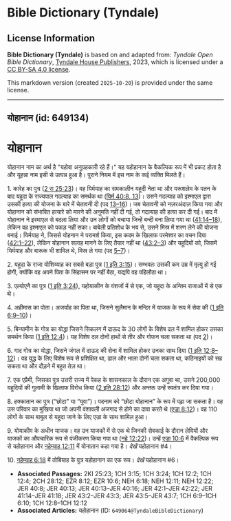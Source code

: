 # Bible Dictionary (Tyndale)

## License Information

**Bible Dictionary (Tyndale)** is based on and adapted from: _Tyndale Open Bible Dictionary_, [Tyndale House Publishers](https://tyndaleopenresources.com/), 2023, which is licensed under a [CC BY-SA 4.0 license](https://creativecommons.org/licenses/by-sa/4.0/legalcode.en).

This markdown version (created `2025-10-20`) is provided under the same license.



--------------------------------

## योहानान (id: 649134)

योहानान
=======

योहानान नाम का अर्थ है "यहोवा अनुग्रहकारी रहे हैं।" यह यहोहानान के वैकल्पिक रूप में भी प्रकट होता है और यूहन्ना नाम इसी से उत्पन्न हुआ है। पुराने नियम में इस नाम के कई व्यक्ति मिलते हैं।

1\. कारेह का पुत्र ([2 रा 25:23](https://ref.ly/2Kgs25:23))। वह यिर्मयाह का समकालीन यहूदी नेता था और यरूशलेम के पतन के बाद यहूदा के राज्यपाल गदल्याह का समर्थक था ([यिर्म 40:8, 13](https://ref.ly/Jer40:8,Jer40:13))। उसने गदल्याह को इश्माएल द्वारा उसकी हत्या की योजना के बारे में चेतावनी दी (पद [13–16](https://ref.ly/Jer40:13-Jer40:16))। जब चेतावनी को नज़रअंदाज़ किया गया और योहानान को संभावित हत्यारे को मारने की अनुमति नहीं दी गई, तो गदल्याह की हत्या कर दी गई। बाद में योहानान ने इस्माएल से बदला लिया और उन लोगों को बचाया जिन्हें बन्दी बना लिया गया था ([41:14–18](https://ref.ly/Jer41:14-Jer41:18)), लेकिन वह इश्माएल को पकड़ नहीं सका। बाबेली प्रतिशोध के भय से, उसने मिस्र में शरण लेने की योजना बनाई। यिर्मयाह ने, जिससे योहनान ने परामर्श किया, इस कदम के खिलाफ परमेश्वर का वचन दिया ([42:1–22](https://ref.ly/Jer42:1-Jer42:22)), लेकिन योहानान सलाह मानने के लिए तैयार नहीं था ([43:2–3](https://ref.ly/Jer43:2-Jer43:3)) और यहूदियों को, जिसमें यिर्मयाह और बारूक भी शामिल थे, मिस्र ले गया (पद [5–7](https://ref.ly/Jer43:5-Jer43:7))।

2\. यहूदा के राजा योशिय्याह का सबसे बड़ा पुत्र ([1 इति 3:15](https://ref.ly/1Chr3:15))। सम्भवतः उसकी कम उम्र में मृत्यु हो गई होगी, क्योंकि वह अपने पिता के सिंहासन पर नहीं बैठा, यद्यपि वह पहिलौठा था।

3\. एल्योएनै का पुत्र ([1 इति 3:24](https://ref.ly/1Chr3:24)), यहोयाकीन के वंशजों में से एक, जो यहूदा के अन्तिम राजाओं में से एक थे।

4\. अहीमास का पोता। अजर्याह का पिता था, जिसने सुलैमान के मन्दिर में याजक के रूप में सेवा की ([1 इति 6:9–10](https://ref.ly/1Chr6:9-1Chr6:10))।

5\. बिन्यामीन के गोत्र का योद्धा जिसने सिकलग में दाऊद के 30 लोगों के विशेष दल में शामिल होकर उसका समर्थन किया ([1 इति 12:4](https://ref.ly/1Chr12:4))। यह विशेष दल दोनों हाथों से तीर और गोफन चला सकता था (पद [2](https://ref.ly/1Chr12:2))।

6\. गाद गोत्र का योद्धा, जिसने जंगल में दाऊद की सेना में शामिल होकर उनका साथ दिया ([1 इति 12:8–12](https://ref.ly/1Chr12:8-1Chr12:12))। वह युद्ध के लिए विशेष रूप से प्रशिक्षित था, ढाल और भाला दोनों चला सकता था, कठिनाइयों को सह सकता था और दौड़ने में बहुत तेज़ था।

7\. एक एप्रैमी, जिसका पुत्र उत्तरी राज्य में पेकह के शासनकाल के दौरान एक अगुवा था, उसने 200,000 यहूदियों की गुलामी के खिलाफ विरोध किया ([2 इति 28:12](https://ref.ly/2Chr28:12)) और अन्ततः उन्हें स्वतंत्र कर दिया गया।

8\. हक्कातान का पुत्र (“छोटा” या “युवा”)। पदनाम को “छोटा योहानान” के रूप में पढ़ा जा सकता है। वह उस परिवार का मुखिया था जो अपनी वंशावली अजगाद से होने का दावा करते थे ([एज्रा 8:12](https://ref.ly/Ezra8:12))। वह 110 लोगों के साथ बाबुल से यहूदा जाने के लिए एज्रा के साथ शामिल हुआ।

9\. योयाकीम के अधीन याजक। वह उन याजकों में से एक थे जिनकी सेवकाई के दौरान लेवियों और याजकों का औपचारिक रूप से पंजीकरण किया गया था ([नहे 12:22](https://ref.ly/Neh12:22))। उन्हें [एज्रा 10:6](https://ref.ly/Ezra10:6) में वैकल्पिक रूप से यहोहानान और [नहेम्याह 12:11](https://ref.ly/Neh12:11) में योनातान कहा गया है। *देखें* यहोहानान \#4।

10\. [नहेम्याह 6:18](https://ref.ly/Neh6:18) में तोबियाह के पुत्र यहोहानान का एक रूप। *देखें*  यहोहानान \#6।

* **Associated Passages:** 2KI 25:23; 1CH 3:15; 1CH 3:24; 1CH 12:2; 1CH 12:4; 2CH 28:12; EZR 8:12; EZR 10:6; NEH 6:18; NEH 12:11; NEH 12:22; JER 40:8; JER 40:13; JER 40:13–JER 40:16; JER 42:1–JER 42:22; JER 41:14–JER 41:18; JER 43:2–JER 43:3; JER 43:5–JER 43:7; 1CH 6:9–1CH 6:10; 1CH 12:8–1CH 12:12
* **Associated Articles:** यहोहानान (ID: `649064@TyndaleBibleDictionary`)

